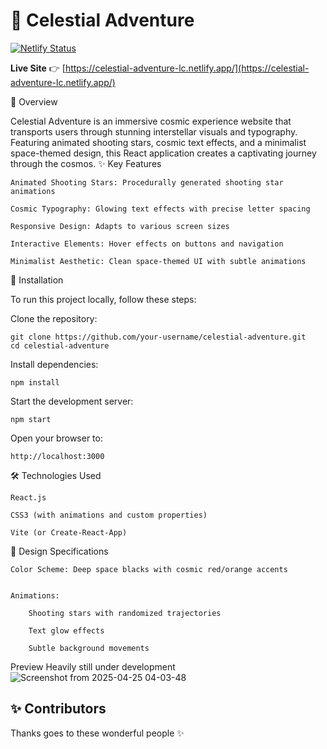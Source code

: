 # 🌌 Celestial Adventure

[![Netlify Status](https://api.netlify.com/api/v1/badges/6c63e020-42eb-4800-a90e-4c8cfa204718/deploy-status)](https://app.netlify.com/sites/celestrial-adventure/deploys)

**Live Site** 👉 [https://celestial-adventure-lc.netlify.app/](https://celestial-adventure-lc.netlify.app/)


🌌 Overview

Celestial Adventure is an immersive cosmic experience website that transports users through stunning interstellar visuals and typography. Featuring animated shooting stars, cosmic text effects, and a minimalist space-themed design, this React application creates a captivating journey through the cosmos.
✨ Key Features

    Animated Shooting Stars: Procedurally generated shooting star animations

    Cosmic Typography: Glowing text effects with precise letter spacing

    Responsive Design: Adapts to various screen sizes

    Interactive Elements: Hover effects on buttons and navigation

    Minimalist Aesthetic: Clean space-themed UI with subtle animations

🚀 Installation

To run this project locally, follow these steps:

  Clone the repository:
    
    git clone https://github.com/your-username/celestial-adventure.git
    cd celestial-adventure

  Install dependencies:
    
    npm install

  Start the development server:
    
    npm start

  Open your browser to:
    
    http://localhost:3000

🛠️ Technologies Used

    React.js

    CSS3 (with animations and custom properties)

    Vite (or Create-React-App)

🎨 Design Specifications

    Color Scheme: Deep space blacks with cosmic red/orange accents


    Animations:

        Shooting stars with randomized trajectories

        Text glow effects

        Subtle background movements

Preview
Heavily still under development
![Screenshot from 2025-04-25 04-03-48](https://github.com/user-attachments/assets/c2d3f6a1-60e7-4a3e-a0aa-03fe36af22dd)

## ✨ Contributors

Thanks goes to these wonderful people ✨

<!-- ALL-CONTRIBUTORS-LIST:START - Do not remove or modify this section -->
<!-- ALL-CONTRIBUTORS-LIST:END -->

